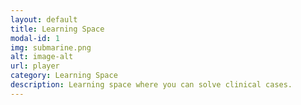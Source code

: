 ```yaml
---
layout: default
title: Learning Space
modal-id: 1
img: submarine.png
alt: image-alt
url: player
category: Learning Space
description: Learning space where you can solve clinical cases.
---
```

